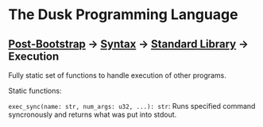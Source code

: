 # The Dusk Programming Language

## [Post-Bootstrap](../../README.md) -> [Syntax](../README.md) -> [Standard Library](README.md) -> Execution

Fully static set of functions to handle execution of other programs.

Static functions:

`exec_sync(name: str, num_args: u32, ...): str`: Runs specified command syncronously and returns what was put into stdout.
